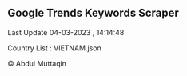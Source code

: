 

## Google Trends Keywords Scraper 
 
Last Update 04-03-2023 , 14:14:48

Country List :
VIETNAM.json



© Abdul Muttaqin 
